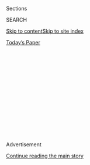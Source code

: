 <div id="app">

<div>

<div>

<div>

<div class="NYTAppHideMasthead css-1q2w90k e1suatyy0">

<div class="section css-ui9rw0 e1suatyy2">

<div class="css-eph4ug er09x8g0">

<div class="css-6n7j50">

</div>

<span class="css-1dv1kvn">Sections</span>

<div class="css-10488qs">

<span class="css-1dv1kvn">SEARCH</span>

</div>

[Skip to content](#site-content)[Skip to site
index](#site-index)

</div>

<div class="css-10698na e1huz5gh0">

</div>

</div>

<div id="masthead-bar-one" class="section hasLinks css-15hmgas e1csuq9d3">

<div class="css-uqyvli e1csuq9d0">

</div>

<div class="css-1uqjmks e1csuq9d1">

</div>

<div class="css-9e9ivx">

[](https://myaccount.nytimes3xbfgragh.onion/auth/login?response_type=cookie&client_id=vi)

</div>

<div class="css-1bvtpon e1csuq9d2">

[Today’s
Paper](https://www.nytimes3xbfgragh.onion/section/todayspaper)

</div>

</div>

</div>

</div>

<div data-aria-hidden="false">

<div id="site-content" data-role="main">

<div>

<div class="css-1aor85t" style="opacity:0.000000001;z-index:-1;visibility:hidden">

<div class="css-1hqnpie">

<div class="css-epjblv">

<span class="css-17xtcya">[Opinion](/section/opinion)</span><span class="css-x15j1o">|</span><span class="css-fwqvlz">The
Cult of Selfishness Is Killing
America</span>

</div>

<div class="css-k008qs">

<div class="css-1iwv8en">

<span class="css-18z7m18"></span>

<div>

</div>

</div>

<span class="css-1n6z4y">https://nyti.ms/302ecPo</span>

<div class="css-1705lsu">

<div class="css-4xjgmj">

<div class="css-4skfbu" data-role="toolbar" data-aria-label="Social Media Share buttons, Save button, and Comments Panel with current comment count" data-testid="share-tools">

  - 
  - 
  - 
  - 
    
    <div class="css-6n7j50">
    
    </div>

  - 
  - 

</div>

</div>

</div>

</div>

</div>

</div>

<div id="NYT_TOP_BANNER_REGION" class="css-13pd83m">

</div>

<div id="top-wrapper" class="css-1sy8kpn">

<div id="top-slug" class="css-l9onyx">

Advertisement

</div>

[Continue reading the main
story](#after-top)

<div class="ad top-wrapper" style="text-align:center;height:100%;display:block;min-height:250px">

<div id="top" class="place-ad" data-position="top" data-size-key="top">

</div>

</div>

<div id="after-top">

</div>

</div>

<div>

<div class="css-v5btjw etb61u70">

<div class="css-v05ibm etb61u71">

[Opinion](/section/opinion)

</div>

</div>

<div id="sponsor-wrapper" class="css-1hyfx7x">

<div id="sponsor-slug" class="css-19vbshk">

Supported by

</div>

[Continue reading the main
story](#after-sponsor)

<div id="sponsor" class="ad sponsor-wrapper" style="text-align:center;height:100%;display:block">

</div>

<div id="after-sponsor">

</div>

</div>

<div class="css-186x18t">

</div>

<div class="css-1vkm6nb ehdk2mb0">

# The Cult of Selfishness Is Killing America

</div>

The right has made irresponsible behavior a key principle.

<div class="css-18e8msd">

<div class="css-vp77d3 epjyd6m0">

<div class="css-1p10dcb ey68jwv0" data-aria-hidden="true">

[![Paul
Krugman](https://static01.graylady3jvrrxbe.onion/images/2018/04/02/opinion/paul-krugman/paul-krugman-thumbLarge.png
"Paul Krugman")](https://www.nytimes3xbfgragh.onion/by/paul-krugman)

</div>

<div class="css-1baulvz">

By [<span class="css-1baulvz last-byline" itemprop="name">Paul
Krugman</span>](https://www.nytimes3xbfgragh.onion/by/paul-krugman)

<div class="css-8atqhb">

Opinion Columnist

</div>

</div>

</div>

  - July 27,
    2020

  - 
    
    <div class="css-4xjgmj">
    
    <div class="css-d8bdto" data-role="toolbar" data-aria-label="Social Media Share buttons, Save button, and Comments Panel with current comment count" data-testid="share-tools">
    
      - 
      - 
      - 
      - 
        
        <div class="css-6n7j50">
        
        </div>
    
      - 
      - 
    
    </div>
    
    </div>

</div>

<div class="css-79elbk" data-testid="photoviewer-wrapper">

<div class="css-z3e15g" data-testid="photoviewer-wrapper-hidden">

</div>

<div class="css-1a48zt4 ehw59r15" data-testid="photoviewer-children">

![<span class="css-16f3y1r e13ogyst0" data-aria-hidden="true">An
antimask protester in Columbus, Ohio, on July
18.</span><span class="css-cnj6d5 e1z0qqy90" itemprop="copyrightHolder"><span class="css-1ly73wi e1tej78p0">Credit...</span><span><span>Jeff
Dean/Agence France-Presse — Getty
Images</span></span></span>](https://static01.graylady3jvrrxbe.onion/images/2020/07/27/opinion/27krugmanWeb/merlin_174715356_80bcd3ca-8fb9-4b27-868b-5cc41b02c7c9-articleLarge.jpg?quality=75&auto=webp&disable=upscale)

</div>

</div>

<div class="css-mdjrty">

[阅读简体中文版](https://cn.nytimes3xbfgragh.onion/opinion/20200728/us-republicans-coronavirus/ "Read in Simplified Chinese")[閱讀繁體中文版](https://cn.nytimes3xbfgragh.onion/opinion/20200728/us-republicans-coronavirus/zh-hant/ "Read in Traditional Chinese")

</div>

</div>

<div class="section meteredContent css-1r7ky0e" name="articleBody" itemprop="articleBody">

<div class="css-1fanzo5 StoryBodyCompanionColumn">

<div class="css-53u6y8">

America’s response to the coronavirus has been a lose-lose proposition.

The Trump administration and governors like Florida’s Ron DeSantis
insisted that there was no trade-off between economic growth and
controlling the disease, and they were right — but not in the way they
expected.

Premature reopening led to a surge in infections: Adjusted for
population, Americans are currently dying from Covid-19 at around [15
times](https://ourworldindata.org/coronavirus-data-explorer?zoomToSelection=true&deathsMetric=true&dailyFreq=true&perCapita=true&smoothing=7&country=USA~CAN~EuropeanUnion&pickerMetric=location&pickerSort=asc)
the rate in the European Union or Canada. Yet the “[rocket
ship](https://www.nytimes3xbfgragh.onion/2020/07/01/business/economic-recovery-virus-surge.html)”
recovery Donald Trump promised has crashed and burned: Job growth
appears to have [stalled or
reversed](https://twitter.com/ernietedeschi/status/1286740199796596743),
especially in states that were [most
aggressive](https://www.washingtonpost.com/business/2020/07/21/arizona-struggles-neighboring-new-mexico-found-more-cautious-path-sustained-growth/)
about lifting social distancing mandates, and early indications are that
the U.S. economy is [lagging
behind](https://www.bloomberg.com/news/articles/2020-07-26/europe-s-economy-set-to-outpace-u-s-in-upending-of-past-roles?srnd=premium&sref=qzusa8bC)
the economies of major European nations.

So we’re failing dismally on both the epidemiological and the economic
fronts. But why?

On the face of it, the answer is that Trump and allies were so eager to
see big jobs numbers that they ignored both infection risks and the way
a resurgent pandemic would undermine the economy. As I and others have
said, they failed the [marshmallow
test](https://www.nytimes3xbfgragh.onion/2020/06/09/opinion/coronavirus-reopening-marshmallow-test.html),
sacrificing the future because they weren’t willing to show a little
patience.

And there’s surely a lot to that explanation. But it isn’t the whole
story.

For one thing, people truly focused on restarting the economy should
have been big supporters of measures to limit infections without hurting
business — above all, getting Americans to wear face masks. Instead,
Trump ridiculed those in masks as “[politically
correct](https://www.cbsnews.com/video/trump-mocks-those-wearing-face-masks-calling-it-politically-correct/),”
while Republican governors not only refused to mandate mask-wearing, but
they prevented mayors from imposing [local mask
rules](https://www.cbsnews.com/news/georgia-governor-brian-kemp-bans-city-face-mask-orders-coronavirus-pandemic/).

</div>

</div>

<div class="css-1fanzo5 StoryBodyCompanionColumn">

<div class="css-53u6y8">

<div class="css-1q1hscp">

<div class="css-1xk4eoy">

<div id="PK">

</div>

</div>

</div>

Also, politicians eager to see the economy bounce back should have
wanted to sustain consumer purchasing power until wages recovered.
Instead, Senate Republicans ignored the looming July 31 expiration of
special unemployment benefits, which means that tens of millions of
workers are about to see a huge hit to their incomes, damaging the
economy as a whole.

So what was going on? Were our leaders just stupid? Well, maybe. But
there’s a deeper explanation of the profoundly self-destructive behavior
of Trump and his allies: They were all members of America’s cult of
selfishness.

You see, the modern U.S. right is committed to the proposition that
greed is good, that we’re all better off when individuals engage in the
untrammeled pursuit of self-interest. In their vision, unrestricted
profit maximization by businesses and unregulated consumer choice is the
recipe for a good society.

Support for this proposition is, if anything, more emotional than
intellectual. I’ve long been struck by the intensity of right-wing anger
against relatively trivial regulations, like bans on
[phosphates](https://krugman.blogs.nytimes3xbfgragh.onion/2014/08/05/phosphate-memories/)
in detergent and efficiency standards for [light
bulbs](https://www.desmogblog.com/light-bulb-madness-new-case-study-right-wing-misinformation).
It’s the principle of the thing: Many on the right are enraged at any
suggestion that their actions should take other people’s welfare into
account.

</div>

</div>

<div class="css-1fanzo5 StoryBodyCompanionColumn">

<div class="css-53u6y8">

This rage is sometimes portrayed as love of freedom. But people who
insist on the right to pollute are notably unbothered by, say, federal
agents tear-gassing peaceful protesters. What they call “freedom” is
actually absence of responsibility.

Rational policy in a pandemic, however, is all about taking
responsibility. The main reason you shouldn’t go to a bar and should
wear a mask isn’t self-protection, although that’s part of it; the point
is that congregating in noisy, crowded spaces or exhaling droplets into
shared air puts *others* at risk. And that’s the kind of thing America’s
right just hates, hates to hear.

Indeed, it sometimes seems as if right-wingers actually make a point of
behaving irresponsibly. Remember how Senator Rand Paul, who was worried
that he might have Covid-19 (he did), wandered around the Senate and
even [used the
gym](https://www.theatlantic.com/politics/archive/2020/03/rand-paul-coronavirus-test-reckless/608593/)
while waiting for his test results?

Anger at any suggestion of social responsibility also helps explain the
looming fiscal catastrophe. It’s striking how emotional many Republicans
get in their opposition to the temporary rise in unemployment benefits;
for example, Senator Lindsey Graham declared that these benefits would
be extended “[over our dead
bodies](https://www.businessinsider.com/lindsey-graham-congress-coronavirus-unemployment-benefit-over-our-dead-bodies-2020-4).”
Why such hatred?

It’s not because the benefits are making workers unwilling to take jobs.
There’s no evidence that [this is
happening](https://twitter.com/ernietedeschi/status/1285687440058064903)
— it’s just something Republicans want to believe. And in any case,
economic arguments can’t explain the rage.

Again, it’s the principle. Aiding the unemployed, even if their
joblessness isn’t their own fault, is a tacit admission that lucky
Americans should help their less-fortunate fellow citizens. And that’s
an admission the right doesn’t want to make.

Just to be clear, I’m not saying that Republicans are selfish. We’d be
doing much better if that were all there were to it. The point, instead,
is that they’ve sacralized selfishness, hurting their own political
prospects by insisting on the right to act selfishly even when it hurts
others.

</div>

</div>

<div class="css-1fanzo5 StoryBodyCompanionColumn">

<div class="css-53u6y8">

What the coronavirus has revealed is the power of America’s cult of
selfishness. And this cult is killing us.

</div>

</div>

<div>

</div>

<div class="css-1fanzo5 StoryBodyCompanionColumn">

<div class="css-53u6y8">

*The Times is committed to publishing* [*a diversity of
letters*](https://www.nytimes3xbfgragh.onion/2019/01/31/opinion/letters/letters-to-editor-new-york-times-women.html)
*to the editor. We’d like to hear what you think about this or any of
our articles. Here are some*
[*tips*](https://help.nytimes3xbfgragh.onion/hc/en-us/articles/115014925288-How-to-submit-a-letter-to-the-editor)*.
And here’s our email:*
[*letters@NYTimes.com*](mailto:letters@NYTimes.com)*.*

*Follow The New York Times Opinion section on*
[*Facebook*](https://www.facebookcorewwwi.onion/nytopinion)*,* [*Twitter
(@NYTopinion)*](http://twitter.com/NYTOpinion) *and*
[*Instagram*](https://www.instagram.com/nytopinion/)*.*

</div>

</div>

</div>

<div>

</div>

<div>

</div>

<div>

</div>

<div>

<div id="bottom-wrapper" class="css-1ede5it">

<div id="bottom-slug" class="css-l9onyx">

Advertisement

</div>

[Continue reading the main
story](#after-bottom)

<div id="bottom" class="ad bottom-wrapper" style="text-align:center;height:100%;display:block;min-height:90px">

</div>

<div id="after-bottom">

</div>

</div>

</div>

</div>

</div>

## Site Index

<div>

</div>

## Site Information Navigation

  - [© <span>2020</span> <span>The New York Times
    Company</span>](https://help.nytimes3xbfgragh.onion/hc/en-us/articles/115014792127-Copyright-notice)

<!-- end list -->

  - [NYTCo](https://www.nytco.com/)
  - [Contact
    Us](https://help.nytimes3xbfgragh.onion/hc/en-us/articles/115015385887-Contact-Us)
  - [Work with us](https://www.nytco.com/careers/)
  - [Advertise](https://nytmediakit.com/)
  - [T Brand Studio](http://www.tbrandstudio.com/)
  - [Your Ad
    Choices](https://www.nytimes3xbfgragh.onion/privacy/cookie-policy#how-do-i-manage-trackers)
  - [Privacy](https://www.nytimes3xbfgragh.onion/privacy)
  - [Terms of
    Service](https://help.nytimes3xbfgragh.onion/hc/en-us/articles/115014893428-Terms-of-service)
  - [Terms of
    Sale](https://help.nytimes3xbfgragh.onion/hc/en-us/articles/115014893968-Terms-of-sale)
  - [Site
    Map](https://spiderbites.nytimes3xbfgragh.onion)
  - [Help](https://help.nytimes3xbfgragh.onion/hc/en-us)
  - [Subscriptions](https://www.nytimes3xbfgragh.onion/subscription?campaignId=37WXW)

</div>

</div>

</div>

</div>
